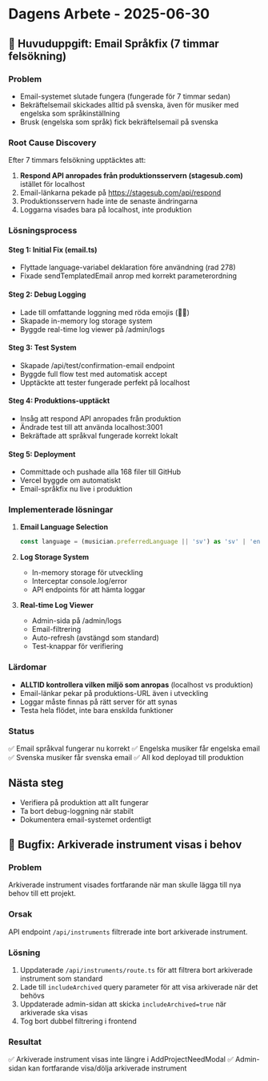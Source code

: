 # Dagens Arbete - 2025-06-30

## 🎯 Huvuduppgift: Email Språkfix (7 timmar felsökning)

### Problem
- Email-systemet slutade fungera (fungerade för 7 timmar sedan)
- Bekräftelsemail skickades alltid på svenska, även för musiker med engelska som språkinställning
- Brusk (engelska som språk) fick bekräftelsemail på svenska

### Root Cause Discovery
Efter 7 timmars felsökning upptäcktes att:
1. **Respond API anropades från produktionsservern (stagesub.com)** istället för localhost
2. Email-länkarna pekade på https://stagesub.com/api/respond
3. Produktionsservern hade inte de senaste ändringarna
4. Loggarna visades bara på localhost, inte produktion

### Lösningsprocess

#### Steg 1: Initial Fix (email.ts)
- Flyttade language-variabel deklaration före användning (rad 278)
- Fixade sendTemplatedEmail anrop med korrekt parameterordning

#### Steg 2: Debug Logging
- Lade till omfattande loggning med röda emojis (🔴🔥)
- Skapade in-memory log storage system
- Byggde real-time log viewer på /admin/logs

#### Steg 3: Test System
- Skapade /api/test/confirmation-email endpoint
- Byggde full flow test med automatisk accept
- Upptäckte att tester fungerade perfekt på localhost

#### Steg 4: Produktions-upptäckt
- Insåg att respond API anropades från produktion
- Ändrade test till att använda localhost:3001
- Bekräftade att språkval fungerade korrekt lokalt

#### Steg 5: Deployment
- Committade och pushade alla 168 filer till GitHub
- Vercel byggde om automatiskt
- Email-språkfix nu live i produktion

### Implementerade lösningar

1. **Email Language Selection**
   ```typescript
   const language = (musician.preferredLanguage || 'sv') as 'sv' | 'en'
   ```

2. **Log Storage System**
   - In-memory storage för utveckling
   - Interceptar console.log/error
   - API endpoints för att hämta loggar

3. **Real-time Log Viewer**
   - Admin-sida på /admin/logs
   - Email-filtrering
   - Auto-refresh (avstängd som standard)
   - Test-knappar för verifiering

### Lärdomar
- **ALLTID kontrollera vilken miljö som anropas** (localhost vs produktion)
- Email-länkar pekar på produktions-URL även i utveckling
- Loggar måste finnas på rätt server för att synas
- Testa hela flödet, inte bara enskilda funktioner

### Status
✅ Email språkval fungerar nu korrekt
✅ Engelska musiker får engelska email
✅ Svenska musiker får svenska email
✅ All kod deployad till produktion

## Nästa steg
- Verifiera på produktion att allt fungerar
- Ta bort debug-loggning när stabilt
- Dokumentera email-systemet ordentligt

## 🐛 Bugfix: Arkiverade instrument visas i behov

### Problem
Arkiverade instrument visades fortfarande när man skulle lägga till nya behov till ett projekt.

### Orsak
API endpoint `/api/instruments` filtrerade inte bort arkiverade instrument.

### Lösning
1. Uppdaterade `/api/instruments/route.ts` för att filtrera bort arkiverade instrument som standard
2. Lade till `includeArchived` query parameter för att visa arkiverade när det behövs
3. Uppdaterade admin-sidan att skicka `includeArchived=true` när arkiverade ska visas
4. Tog bort dubbel filtrering i frontend

### Resultat
✅ Arkiverade instrument visas inte längre i AddProjectNeedModal
✅ Admin-sidan kan fortfarande visa/dölja arkiverade instrument